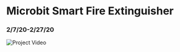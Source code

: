 # Microbit Smart Fire Extinguisher
<h3><b>2/7/20-2/27/20</b></h3>

<img src="project.gif" alt="Project Video">
<!-- <a href="https://videoproject.imfast.io/project.mp4">Project Video</a>
<video controls> 
  <source src="https://videoproject.imfast.io/project.mp4" type="video/mp4">
Your browser does not support the video tag.
</video>
-->
